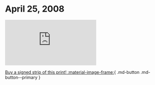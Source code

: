 # April 25, 2008

![](https://www.achewood.com/comic.php?date=04252008)

[Buy a signed strip of this print! :material-image-frame:](https://achewood-holiday-pop-up.myshopify.com/products/strip#04282008){ .md-button .md-button--primary }
